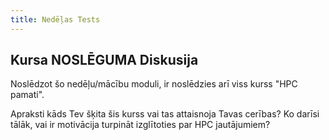 ```yaml
---
title: Nedēļas Tests 
---
```


## Kursa NOSLĒGUMA Diskusija 

Noslēdzot šo nedēļu/mācību moduli, ir noslēdzies arī viss kurss "HPC pamati".

Apraksti kāds Tev šķita šis kurss vai tas attaisnoja Tavas cerības? Ko darīsi tālāk, vai ir motivācija turpināt izglītoties par HPC jautājumiem?

   
<!--
Tu vari apliecināt savas zināšanas piedaloties nedēļas noslēguma testā.  

[4.NEDĒĻAS TESTS](https://hpc-pamati.learning.lv/exam)
-->

